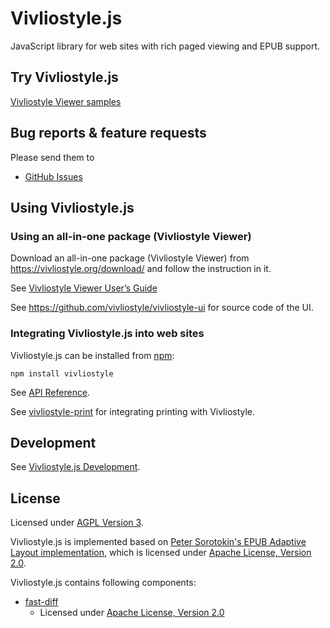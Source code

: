 # Vivliostyle.js

JavaScript library for web sites with rich paged viewing and EPUB support.

## Try Vivliostyle.js

[Vivliostyle Viewer samples](https://vivliostyle.org/samples/)

## Bug reports & feature requests

Please send them to

- [GitHub Issues](https://github.com/vivliostyle/vivliostyle.js/issues)

## Using Vivliostyle.js

### Using an all-in-one package (Vivliostyle Viewer)

Download an all-in-one package (Vivliostyle Viewer) from <https://vivliostyle.org/download/> and follow the instruction in it.

See [Vivliostyle Viewer User’s Guide](https://vivliostyle.github.io/vivliostyle.js/docs/en/)

See <https://github.com/vivliostyle/vivliostyle-ui> for source code of the UI.

### Integrating Vivliostyle.js into web sites

Vivliostyle.js can be installed from [npm](https://www.npmjs.com/package/vivliostyle):

```
npm install vivliostyle
```

See [API Reference](https://github.com/vivliostyle/vivliostyle.js/blob/master/doc/api.md).

See [vivliostyle-print](https://github.com/vivliostyle/vivliostyle-print/) for integrating printing with Vivliostyle.

## Development

See [Vivliostyle.js Development](https://github.com/vivliostyle/vivliostyle.js/wiki/Development).

## License

Licensed under [AGPL Version 3](http://www.gnu.org/licenses/agpl.html).

Vivliostyle.js is implemented based on [Peter Sorotokin's EPUB Adaptive Layout implementation](https://github.com/sorotokin/adaptive-layout), which is licensed under [Apache License, Version 2.0](http://www.apache.org/licenses/LICENSE-2.0).

Vivliostyle.js contains following components:

- [fast-diff](https://www.npmjs.com/package/fast-diff)
  - Licensed under [Apache License, Version 2.0](http://www.apache.org/licenses/LICENSE-2.0)
